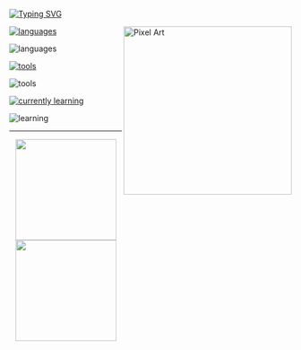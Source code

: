 [![Typing SVG](https://readme-typing-svg.demolab.com?font=unbounded&size=25&duration=2000&pause=1000&color=9D7CD8&repeat=false&random=true&width=435&lines=hi%2C+i'm+mark!+(i+use+NixOS+btw))](https://git.io/typing-svg)

<img src="https://i.pinimg.com/originals/9c/62/dd/9c62dd185a366d19f98a457226ea1496.gif" alt="Pixel Art" align="right" width="300">

[![languages](https://readme-typing-svg.demolab.com?font=unbounded&duration=2000&pause=1000&color=7AA2F7&repeat=false&random=true&width=435&lines=languages%3A)](https://git.io/typing-svg)

![languages](https://skillicons.dev/icons?i=c,cpp,js,python,nix)

[![tools](https://readme-typing-svg.demolab.com?font=unbounded&duration=2000&pause=1000&color=7AA2F7&repeat=false&random=true&width=435&lines=tools%3A)](https://git.io/typing-svg)

![tools](https://skillicons.dev/icons?i=git,aws,nodejs,html,css)

[![currently learning](https://readme-typing-svg.demolab.com?font=unbounded&duration=2000&pause=1000&color=7AA2F7&repeat=false&random=true&width=435&lines=currently+learning%3A)](https://git.io/typing-svg)

![learning](https://skillicons.dev/icons?i=kubernetes,rust,ts,java,bash)

---
<div align="center" style="display: flex; justify-content: center;">
  <a href="https://github.com/anacristinaneves">
    <img height="180px" src="https://github-readme-stats.vercel.app/api?username=xhos&theme=tokyonight&show_icons=true&hide_border=true&count_private=true"/>
    <img height="180px" src="https://github-readme-stats.vercel.app/api/top-langs/?username=xhos&theme=tokyonight&show_icons=true&hide_border=true&layout=compact"/>
  </a>
</div>
